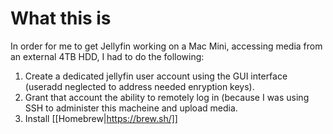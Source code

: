 # What this is

In order for me to get Jellyfin working on a Mac Mini, accessing media from an external 4TB HDD, I had to do the following:

1. Create a dedicated jellyfin user account using the GUI interface (useradd neglected to address needed enryption keys).
2. Grant that account the ability to remotely log in (because I was using SSH to administer this macheine and upload media.
3. Install [[Homebrew|https://brew.sh/]]
